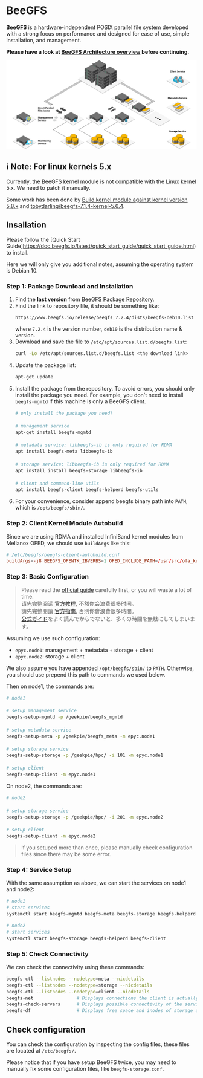 # BeeGFS

**[BeeGFS](https://www.beegfs.io/)** is a hardware-independent POSIX parallel file system developed with a strong focus on performance and designed for ease of use, simple installation, and management. 

**Please have a look at [BeeGFS Architecture overview](https://doc.beegfs.io/latest/architecture/overview.html) before continuing.**

![System Architecture Overview: Parallelism and Scale-Out](./beegfs_architecture.png)

## ℹ️ Note: For linux kernels 5.x

Currently, the BeeGFS kernel module is not compatible with the Linux kernel 5.x. We need to patch it manually.

Some work has been done by [Build kernel module against kernel version 5.8.x](https://groups.google.com/g/fhgfs-user/c/he7kgI23j5Y) and [tobydarling/beegfs-7.1.4-kernel-5.6.4](https://github.com/tobydarling/beegfs-7.1.4-kernel-5.6.4/blob/master/beegfs-7.1.4.patch.txt).

## Insallation

Please follow the [Quick Start Guide]https://doc.beegfs.io/latest/quick_start_guide/quick_start_guide.html) to install. 

Here we will only give you additional notes, assuming the operating system is Debian 10.

### Step 1: Package Download and Installation

1. Find the **last version** from [BeeGFS Package Repository](https://www.beegfs.io/release/).
2. Find the link to repository file, it should be something like:
    ```
    https://www.beegfs.io/release/beegfs_7.2.4/dists/beegfs-deb10.list
    ```
   where `7.2.4` is the version number, `deb10` is the distribution name & version.
3. Download and save the file to `/etc/apt/sources.list.d/beegfs.list`:
    ```bash
    curl -Lo /etc/apt/sources.list.d/beegfs.list <the download link>
    ```
    <!-- TODO: Import PGP Key? -->
4. Update the package list:
    ```bash
    apt-get update
    ```
5. Install the package from the repository.
   To avoid errors, you should only install the package you need. For example, you don't need to install `beegfs-mgmtd` if this machine is only a BeeGFS client.
    ```bash
    # only install the package you need!

    # management service
    apt-get install beegfs-mgmtd

    # metadata service; libbeegfs-ib is only required for RDMA
    apt install beegfs-meta libbeegfs-ib

    # storage service; libbeegfs-ib is only required for RDMA
    apt install install beegfs-storage libbeegfs-ib

    # client and command-line utils
    apt install beegfs-client beegfs-helperd beegfs-utils
    ```
6. For your convenience, consider append beegfs binary path into `PATH`, which is `/opt/beegfs/sbin/`.

### Step 2: Client Kernel Module Autobuild

Since we are using RDMA and installed InfiniBand kernel modules from Mellanox OFED, we should use `buildArgs` like this:

```conf
# /etc/beegfs/beegfs-client-autobuild.conf
buildArgs=-j8 BEEGFS_OPENTK_IBVERBS=1 OFED_INCLUDE_PATH=/usr/src/ofa_kernel/default/include
```

### Step 3: Basic Configuration

> Please read the [official guide](https://doc.beegfs.io/latest/quick_start_guide/quick_start_guide.html) carefully first, or you will waste a lot of time.\
> 请先完整阅读 [官方教程](https://doc.beegfs.io/latest/quick_start_guide/quick_start_guide.html), 不然你会浪费很多时间。\
> 請先完整閱讀 [官方指南](https://doc.beegfs.io/latest/quick_start_guide/quick_start_guide.html), 否則你會浪費很多時間。\
> [公式ガイド](https://doc.beegfs.io/latest/quick_start_guide/quick_start_guide.html)をよく読んでからでないと、多くの時間を無駄にしてしまいます。

Assuming we use such configuration:
- `epyc.node1`: management + metadata + storage + client
- `epyc.node2`: storage + client

We also assume you have appended `/opt/beegfs/sbin/` to `PATH`. Otherwise, you should use prepend this path to commands we used below.

Then on node1, the commands are:

```bash
# node1

# setup management service
beegfs-setup-mgmtd -p /geekpie/beegfs_mgmtd

# setup metadata service
beegfs-setup-meta -p /geekpie/beegfs_meta -m epyc.node1

# setup storage service
beegfs-setup-storage -p /geekpie/hpc/ -i 101 -m epyc.node1

# setup client
beegfs-setup-client -m epyc.node1
```

On node2, the commands are:

```bash
# node2

# setup storage service
beegfs-setup-storage -p /geekpie/hpc/ -i 201 -m epyc.node2

# setup client
beegfs-setup-client -m epyc.node2
```

> If you setuped more than once, please manually check configuration files since there may be some error.

### Step 4: Service Setup

With the same assumption as above, we can start the services on node1 and node2:

```bash
# node1
# start services
systemctl start beegfs-mgmtd beegfs-meta beegfs-storage beegfs-helperd beegfs-client
```

```bash
# node2
# start services
systemctl start beegfs-storage beegfs-helperd beegfs-client
```

### Step 5: Check Connectivity

We can check the connectivity using these commands:

```bash
beegfs-ctl --listnodes --nodetype=meta --nicdetails
beegfs-ctl --listnodes --nodetype=storage --nicdetails
beegfs-ctl --listnodes --nodetype=client --nicdetails
beegfs-net                # Displays connections the client is actually using
beegfs-check-servers      # Displays possible connectivity of the services
beegfs-df                 # Displays free space and inodes of storage and metadata targets
```

## Check configuration

You can check the configuration by inspecting the config files, these files are located at `/etc/beegfs/`.

Please notice that if you have setup BeeGFS twice, you may need to manually fix some configuration files, like `beegfs-storage.conf`.
